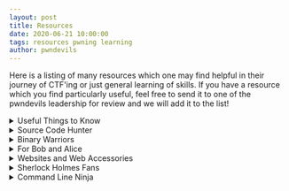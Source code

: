 ```yaml
---
layout: post
title: Resources
date: 2020-06-21 10:00:00
tags: resources pwning learning
author: pwndevils
---
```

Here is a listing of many resources which one may find helpful in their journey of CTF'ing or just general learning of skills. If you have a resource which you find particularly useful, feel free to send it to one of the pwndevils leadership for review and we will add it to the list! 

<details>
<summary>Useful Things to Know </summary>
<br>
A list of knowledge and resources.
<ul>
<li><a href="https://picoctf.com/">Practice with Pico CTF</a></li>
<li><a href="https://ctf.pwn.college/">Pwn College</a></li>
</ul>
</details>

<details>
<summary>Source Code Hunter </summary>
<br>
Super general resources for <code>reverse</code> engineering.
<ul>
<li><a href="https://ctf101.org/reverse-engineering/overview/">CTF-101 Reverse Engineering Intro</a></li>
<li><a href="https://www.youtube.com/watch?v=VroEiMOJPm8&feature=emb_logo">Reversing and Cracking First Simple Program</a></li>
<li><a href="https://users.umiacs.umd.edu/~tdumitra/courses/ENEE757/Fall15/misc/gdb_tutorial.html">Using GDB for Reverse Engineering</a></li>
<li><a href="https://crackmes.one">Practice reversing in Crackme style</a></li>
<li><a href="http://reversing.kr/">reversing.kr</a></li>
<li><a href="https://github.com/onethawt/reverseengineering-reading-list/blob/master/README.md">Reverse Engineering Reading List</a></li>
</ul>
</details>

<details>
<summary>Binary Warriors <!--- Avoiding copyright claims like a boss --> </summary>
<br>
Resources for binary exploitation, a.k.a <code>pwn</code>.
<ul>
<li><a href="https://ctf101.org/binary-exploitation/overview/">CTF-101 Binary Exploitation Intro</a></li>
<li><a href="https://www.youtube.com/watch?v=iyAyN3GFM7A&list=PLhixgUqwRTjxglIswKp9mpkfPNfHkzyeN">Live Overflow: Binary Exploitation/ Memory Corruption</a></li>
<li><a href="https://github.com/RPISEC/MBE">RPISEC: Modern Binary Exploitation</a></li>
<li><a href="https://github.com/shellphish/how2heap">Shellphish: How 2 Heap</a></li>
<li><a href="https://trailofbits.github.io/ctf/exploits/">TOB: Exploit Creation</a></li>

</ul>
</details>

<details>
<summary>For Bob and Alice </summary>
<br>
Resources for <code>Cryptography</code>.
<ul>
<li><a href="https://ctf101.org/cryptography/overview/">CTF-101 Cryptography Intro</a></li>
<li><a href="https://cryptohack.org/">Cryptohack</a></li>
<li><a href="https://cryptopals.com/">Cryptopals</a></li>
<li><a href="https://www.root-me.org/en/Challenges/Cryptanalysis/">Root-Me Cryptanalysis</a></li>
</ul>
</details>

<details>
<summary>Websites and Web Accessories </summary>
<br>
Resources for <code>Web</code>.
<ul>
<li><a href="https://ctf101.org/web-exploitation/overview/">CTF-101 Web Exploitation Intro</a></li>
<li><a href="https://portswigger.net/web-security">Port-Swigger Web Academy</a></li>
<li><a href="https://www.root-me.org/en/Challenges/Web-Client/">Root-Me: Web-Client</a></li>
<li><a href="https://www.root-me.org/en/Challenges/Web-Server/">Root-Me: Web-Server</a></li>
</ul>
</details>

<details>
<summary>Sherlock Holmes Fans </summary>
<br>
Resources for <code>forensics</code>. 
<ul>
<li><a href="https://ctf101.org/forensics/overview/">CTF-101 Forensics Intro</a></li>
<li><a href="https://trailofbits.github.io/ctf/forensics/">CTF Forensics Field Guide</a></li>
<li><a href="https://www.youtube.com/watch?v=TWEXCYQKyDc">What is steganography</a></li>
<li><a href="https://www.youtube.com/watch?v=K4cMCyLCz38&list=PLVQ5jTk_I4JQcBuJAk8iDHaK1slkmOEa7">CSE469 Forensics Resource</a></li>
</ul>
</details>

<details>
<summary>Command Line Ninja </summary>
<br>
Resources for using the shell in Linux.
<ul>
<li><a href="https://www.youtube.com/watch?v=b5NmtmNwMgU&list=PLW5y1tjAOzI2ZYTlMdGzCV8AJuoqW5lKB">Hak5:Linux Terminal Resources</a></li>
</ul>
</details>


